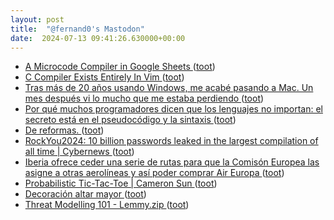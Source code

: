 ```yaml
---
layout: post
title:  "@fernand0's Mastodon"
date:  2024-07-13 09:41:26.630000+00:00
---
```

*  [A Microcode Compiler in Google Sheets ](https://www.galacticstudios.org/microcode-compiler) ([toot](https://mastodon.social/@fernand0/112778522566640122))
*  [C Compiler Exists Entirely In Vim ](https://hackaday.com/2024/07/07/c-compiler-exists-entirely-in-vim) ([toot](https://mastodon.social/@fernand0/112778206334081169))
*  [Tras más de 20 años usando Windows, me acabé pasando a Mac. Un mes después vi lo mucho que me estaba perdiendo ](https://www.genbeta.com/a-fondo/20-anos-usando-windows-me-acabe-pasando-a-mac-mes-despues-vi-mucho-que-me-estaba-perdiend) ([toot](https://mastodon.social/@fernand0/112776482335448159))
*  [Por qué muchos programadores dicen que los lenguajes no importan: el secreto está en el pseudocódigo y la sintaxis ](https://www.genbeta.com/desarrollo/que-muchos-programadores-dicen-que-lenguajes-no-importan-secreto-esta-pseudocodigo-sintaxi) ([toot](https://mastodon.social/@fernand0/112774706839243790))
*  [De reformas. ](https://avecesunafoto.wordpress.com/2024/07/12/de-reformas) ([toot](https://mastodon.social/@fernand0/112774674263918904))
*  [RockYou2024: 10 billion passwords leaked in the largest compilation of all time \| Cybernews  ](https://cybernews.com/security/rockyou2024-largest-password-compilation-leak/) ([toot](https://mastodon.social/@fernand0/112774459800547595))
*  [Iberia ofrece ceder una serie de rutas para que la Comisón Europea las asigne a otras aerolíneas y así poder comprar Air Europa ](https://www.microsiervos.com/archivo/aerotrastorno/iberia-ofrece-rutas-comision-europea-comprar-air-europa.htm) ([toot](https://mastodon.social/@fernand0/112774260273723864))
*  [Probabilistic Tic-Tac-Toe \| Cameron Sun ](https://www.csun.io/2024/06/08/probabilistic-tic-tac-toe.htm) ([toot](https://mastodon.social/@fernand0/112773916053088999))
*  [Decoración altar mayor ](https://www.flickr.com/photos/fernand0/53817364349) ([toot](https://mastodon.social/@fernand0/112773293914379940))
*  [Threat Modelling 101 - Lemmy.zip ](https://lemmy.zip/post/1868934) ([toot](https://mastodon.social/@fernand0/112773197931441884))
